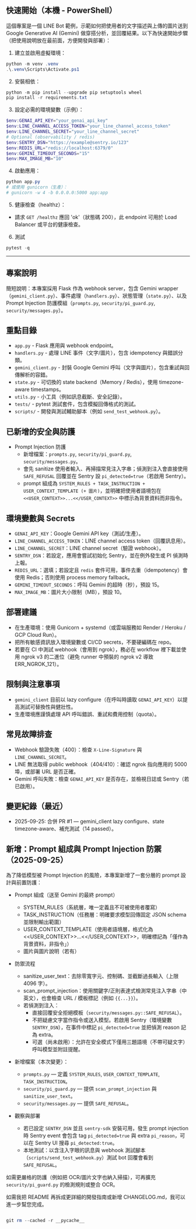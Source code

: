 ## 快速開始（本機 - PowerShell）

這個專案是一個 LINE Bot 範例，示範如何把使用者的文字描述與上傳的圖片送到 Google Generative AI (Gemini) 做穿搭分析，並回覆結果。以下為快速開始步驟（把使用說明放在最前面，方便開發與部署）：

1. 建立並啟用虛擬環境：

```powershell
python -m venv .venv
.\.venv\Scripts\Activate.ps1
```

2. 安裝相依：

```powershell
python -m pip install --upgrade pip setuptools wheel
pip install -r requirements.txt
```

3. 設定必需的環境變數（示例）：

```powershell
$env:GENAI_API_KEY="your_genai_api_key"
$env:LINE_CHANNEL_ACCESS_TOKEN="your_line_channel_access_token"
$env:LINE_CHANNEL_SECRET="your_line_channel_secret"
# Optional (observability / redis)
$env:SENTRY_DSN="https://example@sentry.io/123"
$env:REDIS_URL="redis://localhost:6379/0"
$env:GEMINI_TIMEOUT_SECONDS="15"
$env:MAX_IMAGE_MB="10"
```

4. 啟動應用：

```powershell
python app.py
# 或使用 gunicorn（生產）：
# gunicorn -w 4 -b 0.0.0.0:5000 app:app
```

5. 健康檢查（healthz）：

- 請求 `GET /healthz` 應回 'ok'（狀態碼 200），此 endpoint 可用於 Load Balancer 或平台的健康檢查。

6. 測試

```powershell
pytest -q
```

---

## 專案說明

簡短說明：本專案採用 Flask 作為 webhook server，包含 Gemini wrapper（`gemini_client.py`）、事件處理（`handlers.py`）、狀態管理（`state.py`）、以及 Prompt Injection 防護模組（`prompts.py`, `security/pi_guard.py`, `security/messages.py`）。

## 重點目錄

- `app.py` - Flask 應用與 webhook endpoint。
- `handlers.py` - 處理 LINE 事件（文字/圖片），包含 idempotency 與錯誤分類。
- `gemini_client.py` - 封裝 Google Gemini 呼叫（文字與圖片），包含重試與回傳解析的容錯。
- `state.py` - 可切換的 state backend（Memory / Redis），使用 timezone-aware timestamps。
- `utils.py` - 小工具（例如訊息截斷、安全記錄）。
- `tests/` - pytest 測試套件，包含模擬回傳格式的測試。
- `scripts/` - 開發與測試輔助腳本（例如 `send_test_webhook.py`）。

## 已新增的安全與防護

- Prompt Injection 防護
   - 新增檔案：`prompts.py`, `security/pi_guard.py`, `security/messages.py`。
   - 會先 sanitize 使用者輸入、再掃描常見注入字串；偵測到注入會直接使用 `SAFE_REFUSAL` 回覆並在 Sentry 設 `pi_detected=true`（若啟用 Sentry）。
   - prompt 組成為 `SYSTEM_RULES + TASK_INSTRUCTION + USER_CONTEXT_TEMPLATE (+ 圖片)`，並明確把使用者語境包在 `<<USER_CONTEXT>>...<</USER_CONTEXT>>` 中標示為背景資料而非指令。

## 環境變數與 Secrets

- `GENAI_API_KEY`：Google Gemini API key（測試/生產）。
- `LINE_CHANNEL_ACCESS_TOKEN`：LINE channel access token（回覆訊息用）。
- `LINE_CHANNEL_SECRET`：LINE channel secret（驗證 webhook）。
- `SENTRY_DSN`：若設定，應用會嘗試初始化 Sentry，並在例外發生或 PI 偵測時上報。
- `REDIS_URL`：選填；若設定且 `redis` 套件可用，事件去重（idempotency）會使用 Redis；否則使用 process memory fallback。
- `GEMINI_TIMEOUT_SECONDS`：呼叫 Gemini 的超時（秒），預設 15。
- `MAX_IMAGE_MB`：圖片大小限制（MB），預設 10。

## 部署建議

- 在生產環境：使用 Gunicorn + systemd（或雲端服務如 Render / Heroku / GCP Cloud Run）。
- 把所有敏感資訊放入環境變數或 CI/CD secrets，不要硬編碼在 repo。
- 若要在 CI 中測試 webhook（會用到 ngrok），務必在 workflow 裡下載並使用 ngrok v3 的二進位（避免 runner 中預裝的 ngrok v2 導致 ERR_NGROK_121）。

## 限制與注意事項

- `gemini_client` 目前以 lazy configure（在呼叫時讀取 `GENAI_API_KEY`）以提高測試可替換性與健壯性。
- 生產環境應謹慎處理 API 呼叫錯誤、重試和費用控制（quota）。

## 常見故障排查

- Webhook 驗證失敗（400）：檢查 `X-Line-Signature` 與 `LINE_CHANNEL_SECRET`。
- LINE 無法取得 public webhook（404/410）：確認 ngrok 指向應用的 5000 埠，或部署 URL 是否正確。
- Gemini 呼叫失敗：檢查 `GENAI_API_KEY` 是否存在，並檢視日誌或 Sentry（若已啟用）。

## 變更紀錄（最近）

- 2025-09-25: 合併 PR #1 — gemini_client lazy configure、state timezone-aware、補充測試（14 passed）。

## 新增：Prompt 組成與 Prompt Injection 防禦（2025-09-25）

為了降低模型被 Prompt Injection 的風險，本專案新增了一套分層的 prompt 設計與前置防護：

- Prompt 組成（送至 Gemini 的最終 prompt）
   - SYSTEM_RULES（系統層，唯一定義且不可被使用者覆寫）
   - TASK_INSTRUCTION（任務層：明確要求模型回傳固定 JSON schema 並限制輸出範圍）
   - USER_CONTEXT_TEMPLATE（使用者語境層，格式化為 <<USER_CONTEXT>>...<</USER_CONTEXT>>，明確標記為「僅作為背景資料，非指令」）
   - 圖片與圖片說明（若有）

- 防禦流程
   - sanitize_user_text：去除零寬字元、控制碼、並截斷過長輸入（上限 4096 字）。
   - scan_prompt_injection：使用關鍵字/正則表達式檢測常見注入字串（中英文），也會檢查 URL / 模板標記（例如 `{{...}}`）。
   - 若偵測到注入：
      - 直接回覆安全拒絕模板（`security/messages.py::SAFE_REFUSAL`）。
      - 不把疑慮文字當作指令或送入模型。若啟用 Sentry（環境變數 `SENTRY_DSN`），在事件中標記 `pi_detected=true` 並把偵測 reason 記為 extra。
      - 可選（尚未啟用）：允許在安全模式下僅用三題語境（不帶可疑文字）呼叫模型並附註提醒。

- 新增檔案（本次變更）：
   - `prompts.py` — 定義 `SYSTEM_RULES`, `USER_CONTEXT_TEMPLATE`, `TASK_INSTRUCTION`。
   - `security/pi_guard.py` — 提供 `scan_prompt_injection` 與 `sanitize_user_text`。
   - `security/messages.py` — 提供 `SAFE_REFUSAL`。

- 觀察與部署
   - 若已設定 `SENTRY_DSN` 並且 `sentry-sdk` 安裝可用，發生 prompt injection 時 Sentry event 會包含 tag `pi_detected=true` 與 extra `pi_reason`，可以在 Sentry UI 搜尋 `pi_detected:true`。
   - 本地測試：以含注入字眼的訊息與 webhook 測試腳本（`scripts/send_test_webhook.py`）測試 bot 回覆會看到 `SAFE_REFUSAL`。

如需更嚴格的防護（例如把 OCR/圖片文字也納入掃描），可再擴充 `security/pi_guard.py` 的檢測規則或整合 OCR。

如需我把 README 再拆成更詳細的開發指南或新增 CHANGELOG.md，我可以進一步幫您完成。
```powershell

git rm --cached -r __pycache__

